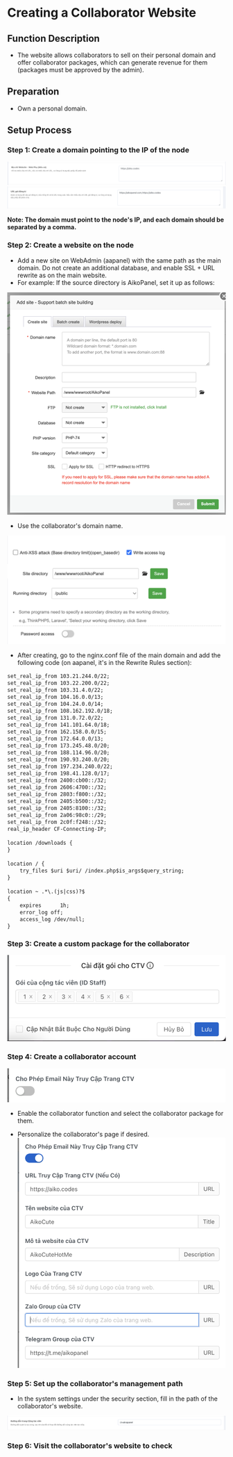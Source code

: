 # Creating a Collaborator Website

## Function Description
- The website allows collaborators to sell on their personal domain and offer collaborator packages, which can generate revenue for them (packages must be approved by the admin).

## Preparation
- Own a personal domain.

## Setup Process

### Step 1: Create a domain pointing to the IP of the node

![AllowDomain](../../image/function/staff/AllowDomain.png)
![AllowSubscribe](../../image/function/staff/AllowSubscribe.png)

**Note: The domain must point to the node's IP, and each domain should be separated by a comma.**

### Step 2: Create a website on the node
- Add a new site on WebAdmin (aapanel) with the same path as the main domain. Do not create an additional database, and enable SSL + URL rewrite as on the main website.
- For example: If the source directory is AikoPanel, set it up as follows:

![NewSite](../../image/function/staff/NewSite.png) 

- Use the collaborator's domain name.

![CustomSite](../../image/function/staff/CustomSite.png)

- After creating, go to the nginx.conf file of the main domain and add the following code (on aapanel, it's in the Rewrite Rules section):

```
set_real_ip_from 103.21.244.0/22;
set_real_ip_from 103.22.200.0/22;
set_real_ip_from 103.31.4.0/22;
set_real_ip_from 104.16.0.0/13;
set_real_ip_from 104.24.0.0/14;
set_real_ip_from 108.162.192.0/18;
set_real_ip_from 131.0.72.0/22;
set_real_ip_from 141.101.64.0/18;
set_real_ip_from 162.158.0.0/15;
set_real_ip_from 172.64.0.0/13;
set_real_ip_from 173.245.48.0/20;
set_real_ip_from 188.114.96.0/20;
set_real_ip_from 190.93.240.0/20;
set_real_ip_from 197.234.240.0/22;
set_real_ip_from 198.41.128.0/17;
set_real_ip_from 2400:cb00::/32;
set_real_ip_from 2606:4700::/32;
set_real_ip_from 2803:f800::/32;
set_real_ip_from 2405:b500::/32;
set_real_ip_from 2405:8100::/32;
set_real_ip_from 2a06:98c0::/29;
set_real_ip_from 2c0f:f248::/32;
real_ip_header CF-Connecting-IP;

location /downloads {
}

location / {
    try_files $uri $uri/ /index.php$is_args$query_string;
}

location ~ .*\.(js|css)?$
{
    expires      1h;
    error_log off;
    access_log /dev/null;
}
```

### Step 3: Create a custom package for the collaborator

![PlanOfStaff](../../image/function/staff/PlanOfStaff.png)

### Step 4: Create a collaborator account
![CreateStaff](../../image/function/staff/CreateStaff.png)
- Enable the collaborator function and select the collaborator package for them.

- Personalize the collaborator's page if desired.
![StaffCustom](../../image/function/staff/StaffCustom.png)

### Step 5: Set up the collaborator's management path
- In the system settings under the security section, fill in the path of the collaborator's website.

![StaffPath](../../image/function/staff/StaffPath.png)

### Step 6: Visit the collaborator's website to check